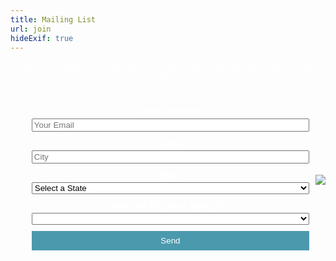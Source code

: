 ```yaml
---
title: Mailing List
url: join
hideExif: true
---
```



<style>
    body{
        color: white;
        flex-grow: 1;
    }

    form#mailing_list {
        display: flex;
        flex-direction: column;
        text-align: center;
    }

    form input:hover {
        opacity: .8;
    }

    .page_content {
        display: flex;
        flex-direction: row;
        align-items: center;
        flex-wrap: wrap;
    }

    .page_image {
        min-height: 100vh;
        flex-grow: 1;
    }

    .form_div {
        flex-grow:1;
        padding: 0 10px;
    }
    
    .form_div p {
        text-align: center;
    }
    
    .slide img {
        max-height: 70vh;
        margin-top: 10px;
    }

    .simple-form li {
        list-style: none;
    }

    .simple-form li {
    	padding: 0;
    	display: block;
    	list-style: none;
    	margin: 10px 0 0 0;
    }
    .simple-form label{
    	margin:0 0 3px 0;
    	padding:0px;
    	display:block;
    	font-weight: bold;
    }
    
    .simple-form .field-select {
        width: 100%
    }

    .simple-form .field-text {
        width: 100%
    }

    .simple-form button {
        width: 100%;
        background: #4B99AD;
	    padding: 8px 15px 8px 15px;
	    border: none;
	    color: #fff;
    }
    
    .simple-form button:hover {
        background: #4691A4;
	    box-shadow:none;
	    -moz-box-shadow:none;
	    -webkit-box-shadow:none;
    }

    .content ul {
        margin-left: 0;
    }

    p.prompt{
        text-align: center!important;
    }

    .slide-meta-title a.a-clean {
        font-weight: bold;
        text-transform: uppercase;
    }

</style>
<div>
     <p class="prompt">Join my mailing list to get the most up to date news about shows in
     your city.</p>
    <div class="page_content">
        <div class="form_div">
            <form class="my_form" accept-charset="UTF-8" class="my_form" id="mailing_list" onsubmit="return postToGoogle()">
                <ul class="simple-form">
                    <li>
                        <label>Email Address</label>
                        <input type="email" name="entry.1501063458" data-name="Email" id="email" placeholder="Your Email" class="field-text" required>
                    </li>
                    <li>
                        <label>City</label>
                        <input type="text" name="entry.1139337246" data-name="City" id="city" placeholder="City" class="field-text" required>
                    </li>
                    <li>
                        <label>State</label>
                        <select type="text" name="entry.909431325" data-name="State" id="state" class="field-select">
                            <option value="" selected disabled>Select a State</option>
                            <option value="AL">Alabama</option>
                            <option value="AK">Alaska</option>
                            <option value="AZ">Arizona</option>
                            <option value="AR">Arkansas</option>
                            <option value="CA">California</option>
                            <option value="CO">Colorado</option>
                            <option value="CT">Connecticut</option>
                            <option value="DE">Delaware</option>
                            <option value="DC">District Of Columbia</option>
                            <option value="FL">Florida</option>
                            <option value="GA">Georgia</option>
                            <option value="HI">Hawaii</option>
                            <option value="ID">Idaho</option>
                            <option value="IL">Illinois</option>
                            <option value="IN">Indiana</option>
                            <option value="IA">Iowa</option>
                            <option value="KS">Kansas</option>
                            <option value="KY">Kentucky</option>
                            <option value="LA">Louisiana</option>
                            <option value="ME">Maine</option>
                            <option value="MD">Maryland</option>
                            <option value="MA">Massachusetts</option>
                            <option value="MI">Michigan</option>
                            <option value="MN">Minnesota</option>
                            <option value="MS">Mississippi</option>
                            <option value="MO">Missouri</option>
                            <option value="MT">Montana</option>
                            <option value="NE">Nebraska</option>
                            <option value="NV">Nevada</option>
                            <option value="NH">New Hampshire</option>
                            <option value="NJ">New Jersey</option>
                            <option value="NM">New Mexico</option>
                            <option value="NY">New York</option>
                            <option value="NC">North Carolina</option>
                            <option value="ND">North Dakota</option>
                            <option value="OH">Ohio</option>
                            <option value="OK">Oklahoma</option>
                            <option value="OR">Oregon</option>
                            <option value="PA">Pennsylvania</option>
                            <option value="RI">Rhode Island</option>
                            <option value="SC">South Carolina</option>
                            <option value="SD">South Dakota</option>
                            <option value="TN">Tennessee</option>
                            <option value="TX">Texas</option>
                            <option value="UT">Utah</option>
                            <option value="VT">Vermont</option>
                            <option value="VA">Virginia</option>
                            <option value="WA">Washington</option>
                            <option value="WV">West Virginia</option>
                            <option value="WI">Wisconsin</option>
                            <option value="WY">Wyoming</option>
                        </select>
                    </li>
                    <li>
                        <label>How Did You Hear About Me</label>
                        <select name-"entry.1773004288" data-name="Buzz Origin" id="origin" class="field-select">
                            <option value="" default></option>
                            <option value="Instagram">Instagram</option>
                            <option value="Tik Tok">Tik Tok</option>
                            <option value="Twitter">Twitter</option>
                            <option value="Word of Mouth">Word Of Mouth / Other</option>
                        </select>
                    </li>
                    <li>
                        <button type="submit" class="form-submit">Send</button>
                    </li>
                </ul>
            </form>
        </div>
        <img src="/img/raiders_stare.jpg"></img>
    </div>
</div>
<script src="https://ajax.googleapis.com/ajax/libs/jquery/3.3.1/jquery.min.js"></script>

<script>
    function postToGoogle() {
      var field1 = $("#email").val();
      var field2 = $("#city").val();
      var field3 = $("#state").val();
      var field4 = $("#origin").val();

      $.ajax({
        url: "https://docs.google.com/forms/u/0/d/e/1FAIpQLSfqZ37vbkZtpNsPTcxp0Lvuf1AkMvx3P-IcfMfGWmx-4x8WcA/formResponse",
          
        //add your google form generated numbers below which are also the 'names' of your inputs     
        data: {
          "entry.1501063458": field1,
          "entry.1139337246": field2,
          "entry.909431325": field3,
          "entry.1773004288": field4
        },
        type: "POST",
        dataType: "xml",
        success: function (d) {
          $('#mailing_list').trigger('reset');
        },
        error: function (x, y, z) {
          $('#mailing_list').trigger('reset');
        }
      });
      return false;
    }
</script>

